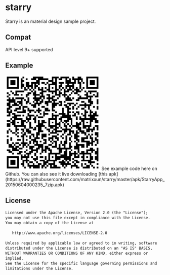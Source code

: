 # starry
Starry is an material design sample project.

## Compat
API level 9+ supported

## Example
<img src="https://raw.githubusercontent.com/matrixxun/starry/master/apk/b9fa50fc85a1012c1d5156c0ba68ed55.png" width="300"> 
See example code here on Github. You can also see it live downloading [this apk](https://raw.githubusercontent.com/matrixxun/starry/master/apk/StarryApp_20150604000235_7zip.apk)


License
--------


    Licensed under the Apache License, Version 2.0 (the "License");
    you may not use this file except in compliance with the License.
    You may obtain a copy of the License at

       http://www.apache.org/licenses/LICENSE-2.0

    Unless required by applicable law or agreed to in writing, software
    distributed under the License is distributed on an "AS IS" BASIS,
    WITHOUT WARRANTIES OR CONDITIONS OF ANY KIND, either express or implied.
    See the License for the specific language governing permissions and
    limitations under the License.

